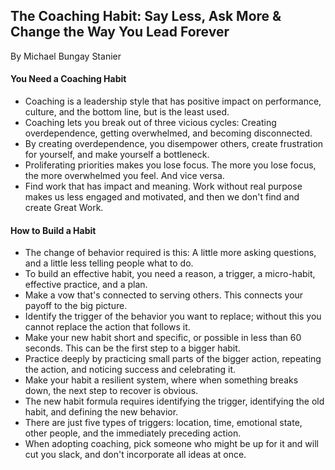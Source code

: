 ## The Coaching Habit: Say Less, Ask More & Change the Way You Lead Forever

By Michael Bungay Stanier

#### You Need a Coaching Habit

* Coaching is a leadership style that has positive impact on performance, culture, and the bottom line, but is the least used.
* Coaching lets you break out of three vicious cycles: Creating overdependence, getting overwhelmed, and becoming disconnected.
* By creating overdependence, you disempower others, create frustration for yourself, and make yourself a bottleneck.
* Proliferating priorities makes you lose focus. The more you lose focus, the more overwhelmed you feel. And vice versa.
* Find work that has impact and meaning. Work without real purpose makes us less engaged and motivated, and then we don't find and create Great Work.

#### How to Build a Habit

* The change of behavior required is this: A little more asking questions, and a little less telling people what to do.
* To build an effective habit, you need a reason, a trigger, a micro-habit, effective practice, and a plan.
* Make a vow that's connected to serving others. This connects your payoff to the big picture.
* Identify the trigger of the behavior you want to replace; without this you cannot replace the action that follows it.
* Make your new habit short and specific, or possible in less than 60 seconds. This can be the first step to a bigger habit.
* Practice deeply by practicing small parts of the bigger action, repeating the action, and noticing success and celebrating it.
* Make your habit a resilient system, where when something breaks down, the next step to recover is obvious.
* The new habit formula requires identifying the trigger, identifying the old habit, and defining the new behavior.
* There are just five types of triggers: location, time, emotional state, other people, and the immediately preceding action.
* When adopting coaching, pick someone who might be up for it and will cut you slack, and don't incorporate all ideas at once.
